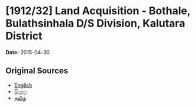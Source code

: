 # [1912/32] Land Acquisition - Bothale, Bulathsinhala D/S Division, Kalutara District

**Date:** 2015-04-30

## Original Sources

- [English](https://documents.gov.lk/view/extra-gazettes/2015/4/1912-32_E.pdf)
- [සිංහල](https://documents.gov.lk/view/extra-gazettes/2015/4/1912-32_S.pdf)
- [தமிழ்](https://documents.gov.lk/view/extra-gazettes/2015/4/1912-32_T.pdf)
